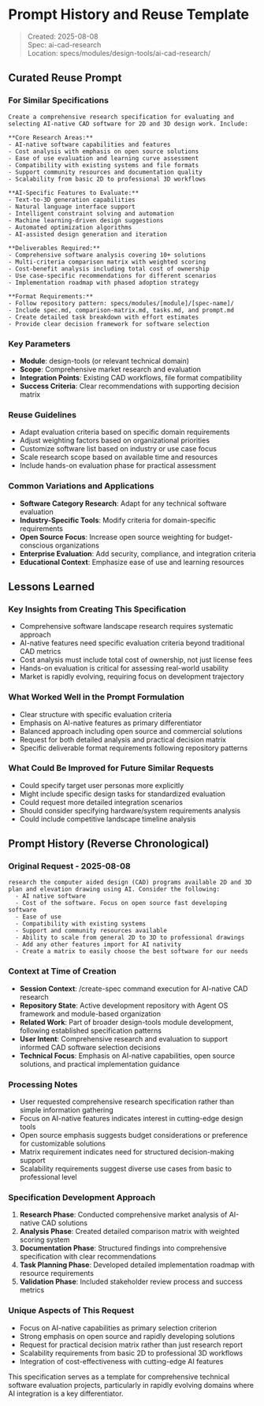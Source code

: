 # Prompt History and Reuse Template

> Created: 2025-08-08  
> Spec: ai-cad-research  
> Location: specs/modules/design-tools/ai-cad-research/

## Curated Reuse Prompt

### For Similar Specifications

```
Create a comprehensive research specification for evaluating and selecting AI-native CAD software for 2D and 3D design work. Include:

**Core Research Areas:**
- AI-native software capabilities and features
- Cost analysis with emphasis on open source solutions
- Ease of use evaluation and learning curve assessment
- Compatibility with existing systems and file formats
- Support community resources and documentation quality
- Scalability from basic 2D to professional 3D workflows

**AI-Specific Features to Evaluate:**
- Text-to-3D generation capabilities
- Natural language interface support
- Intelligent constraint solving and automation
- Machine learning-driven design suggestions
- Automated optimization algorithms
- AI-assisted design generation and iteration

**Deliverables Required:**
- Comprehensive software analysis covering 10+ solutions
- Multi-criteria comparison matrix with weighted scoring
- Cost-benefit analysis including total cost of ownership
- Use case-specific recommendations for different scenarios
- Implementation roadmap with phased adoption strategy

**Format Requirements:**
- Follow repository pattern: specs/modules/[module]/[spec-name]/
- Include spec.md, comparison-matrix.md, tasks.md, and prompt.md
- Create detailed task breakdown with effort estimates
- Provide clear decision framework for software selection
```

### Key Parameters
- **Module**: design-tools (or relevant technical domain)
- **Scope**: Comprehensive market research and evaluation
- **Integration Points**: Existing CAD workflows, file format compatibility
- **Success Criteria**: Clear recommendations with supporting decision matrix

### Reuse Guidelines
- Adapt evaluation criteria based on specific domain requirements
- Adjust weighting factors based on organizational priorities
- Customize software list based on industry or use case focus
- Scale research scope based on available time and resources
- Include hands-on evaluation phase for practical assessment

### Common Variations and Applications
- **Software Category Research**: Adapt for any technical software evaluation
- **Industry-Specific Tools**: Modify criteria for domain-specific requirements  
- **Open Source Focus**: Increase open source weighting for budget-conscious organizations
- **Enterprise Evaluation**: Add security, compliance, and integration criteria
- **Educational Context**: Emphasize ease of use and learning resources

## Lessons Learned

### Key Insights from Creating This Specification
- Comprehensive software landscape research requires systematic approach
- AI-native features need specific evaluation criteria beyond traditional CAD metrics
- Cost analysis must include total cost of ownership, not just license fees
- Hands-on evaluation is critical for assessing real-world usability
- Market is rapidly evolving, requiring focus on development trajectory

### What Worked Well in the Prompt Formulation
- Clear structure with specific evaluation criteria
- Emphasis on AI-native features as primary differentiator
- Balanced approach including open source and commercial solutions
- Request for both detailed analysis and practical decision matrix
- Specific deliverable format requirements following repository patterns

### What Could Be Improved for Future Similar Requests
- Could specify target user personas more explicitly
- Might include specific design tasks for standardized evaluation
- Could request more detailed integration scenarios
- Should consider specifying hardware/system requirements analysis
- Could include competitive landscape timeline analysis

## Prompt History (Reverse Chronological)

### Original Request - 2025-08-08
```
research the computer aided design (CAD) programs available 2D and 3D plan and elevation drawing using AI. Consider the following:
  - AI native software
  - Cost of the software. Focus on open source fast developing software
  - Ease of use
  - Compatibility with existing systems
  - Support and community resources available
  - Ability to scale from general 2D to 3D to professional drawings
  - Add any other features import for AI nativity
  - Create a matrix to easily choose the best software for our needs
```

### Context at Time of Creation
- **Session Context**: /create-spec command execution for AI-native CAD research
- **Repository State**: Active development repository with Agent OS framework and module-based organization
- **Related Work**: Part of broader design-tools module development, following established specification patterns
- **User Intent**: Comprehensive research and evaluation to support informed CAD software selection decisions
- **Technical Focus**: Emphasis on AI-native capabilities, open source solutions, and practical implementation guidance

### Processing Notes
- User requested comprehensive research specification rather than simple information gathering
- Focus on AI-native features indicates interest in cutting-edge design tools
- Open source emphasis suggests budget considerations or preference for customizable solutions  
- Matrix requirement indicates need for structured decision-making support
- Scalability requirements suggest diverse use cases from basic to professional level

### Specification Development Approach
1. **Research Phase**: Conducted comprehensive market analysis of AI-native CAD solutions
2. **Analysis Phase**: Created detailed comparison matrix with weighted scoring system
3. **Documentation Phase**: Structured findings into comprehensive specification with clear recommendations
4. **Task Planning Phase**: Developed detailed implementation roadmap with resource requirements
5. **Validation Phase**: Included stakeholder review process and success metrics

### Unique Aspects of This Request
- Focus on AI-native capabilities as primary selection criterion
- Strong emphasis on open source and rapidly developing solutions
- Request for practical decision matrix rather than just research report
- Scalability requirements from basic 2D to professional 3D workflows
- Integration of cost-effectiveness with cutting-edge AI features

This specification serves as a template for comprehensive technical software evaluation projects, particularly in rapidly evolving domains where AI integration is a key differentiator.
